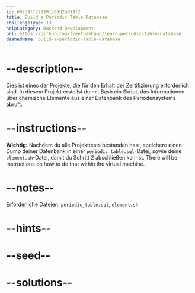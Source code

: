 ```yaml
---
id: 602d9ff222201c65d2a019f2
title: Build a Periodic Table Database
challengeType: 13
helpCategory: Backend Development
url: https://github.com/freeCodeCamp/learn-periodic-table-database
dashedName: build-a-periodic-table-database
---
```


# --description--

Dies ist eines der Projekte, die für den Erhalt der Zertifizierung erforderlich sind. In diesem Projekt erstellst du mit Bash ein Skript, das Informationen über chemische Elemente aus einer Datenbank des Periodensystems abruft.

# --instructions--

**Wichtig:** Nachdem du alle Projekttests bestanden hast, speichere einen Dump deiner Datenbank in einer `periodic_table.sql`-Datei, sowie deine `element.sh`-Datei, damit du Schritt 2 abschließen kannst. There will be instructions on how to do that within the virtual machine.

# --notes--

Erforderliche Dateien: `periodic_table.sql`, `element.sh`

# --hints--

# --seed--

# --solutions--
